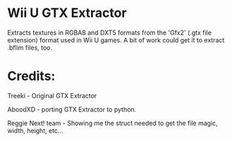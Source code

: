 # Wii U GTX Extractor
Extracts textures in RGBA8 and DXT5 formats from the 'Gfx2' (.gtx file extension)
format used in Wii U games. A bit of work could get it to extract .bflim files, too.

# Credits:
Treeki - Original GTX Extractor

AboodXD - porting GTX Extractor to python.

Reggie Next! team - Showing me the struct needed to get the file magic, width, height, etc...
